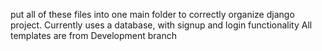 put all of these files into one main folder to correctly organize django project.
Currently uses a database, with signup and login functionality
All templates are from Development branch 
